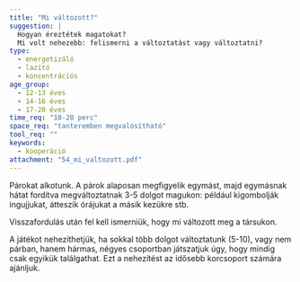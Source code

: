 ```yaml
---
title: "Mi változott?"
suggestion: | 
  Hogyan éreztétek magatokat?
  Mi volt nehezebb: felismerni a változtatást vagy változtatni?
type:
  - energetizáló
  - lazító
  - koncentrációs
age_group:
  - 12-13 éves
  - 14-16 éves
  - 17-20 éves
time_req: "10-20 perc"
space_req: "tanteremben megvalósítható"
tool_req: ""
keywords: 
  - kooperáció
attachment: "54_mi_valtozott.pdf"
---
```


Párokat alkotunk. A párok alaposan megfigyelik egymást, majd egymásnak hátat fordítva megváltoztatnak 3-5 dolgot magukon: például kigombolják ingujjukat, átteszik órájukat a másik kezükre stb.

Visszafordulás után fel kell ismerniük, hogy mi változott meg a társukon.

A játékot nehezíthetjük, ha sokkal több dolgot változtatunk (5-10), vagy nem párban, hanem hármas, négyes csoportban játszatjuk úgy, hogy mindig csak egyikük találgathat. Ezt a nehezítést az idősebb korcsoport számára ajánljuk.
  
  
